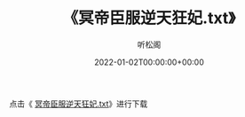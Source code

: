 ﻿---
title:  《冥帝臣服逆天狂妃.txt》
date:   2022-01-02T00:00:00+00:00
author: 听松阁
layout: post
permalink: /冥帝臣服逆天狂妃/
categories: 小说
tags: [小说]
---

点击《 [冥帝臣服逆天狂妃.txt](http://img.660000.xyz/bookstukust/book/bntxt/10/冥帝臣服逆天狂妃.txt)》进行下载